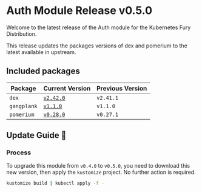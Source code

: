 # Auth Module Release v0.5.0

Welcome to the latest release of the Auth module for the Kubernetes Fury Distribution.

This release updates the packages versions of dex and pomerium to the latest available in upstream.

## Included packages

| Package     | Current Version                                                        | Previous Version |
| ----------- | ---------------------------------------------------------------------- | ---------------- |
| `dex`       | [`v2.42.0`](https://github.com/dexidp/dex/releases/tag/v2.42.0)        | `v2.41.1`        |
| `gangplank` | [`v1.1.0`](https://github.com/sighupio/gangplank/releases/tag/v1.1.0)  | `v1.1.0`         |
| `pomerium`  | [`v0.28.0`](https://github.com/pomerium/pomerium/releases/tag/v0.28.0) | `v0.27.1`        |

## Update Guide 🦮

### Process

To upgrade this module from `v0.4.0` to `v0.5.0`, you need to download this new version, then apply the `kustomize` project. No further action is required.

```bash
kustomize build | kubectl apply -f -
```
